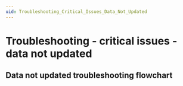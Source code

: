 ```yaml
---
uid: Troubleshooting_Critical_Issues_Data_Not_Updated
---
```


# Troubleshooting - critical issues - data not updated

## Data not updated troubleshooting flowchart
